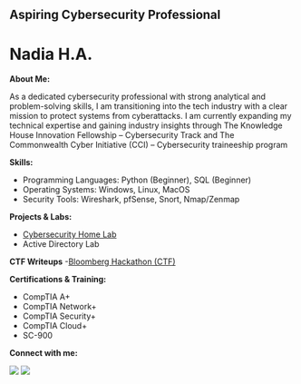 ## Aspiring Cybersecurity Professional

# Nadia H.A. 

**About Me:**

As a dedicated cybersecurity professional with strong analytical and problem-solving skills, I am transitioning into the tech industry with a clear mission to protect systems from
cyberattacks. I am currently expanding my technical expertise and gaining industry insights through The Knowledge House Innovation Fellowship – Cybersecurity Track and The Commonwealth Cyber
Initiative (CCI) – Cybersecurity traineeship program






**Skills:**   
- Programming Languages: Python (Beginner), SQL (Beginner)
- Operating Systems: Windows, Linux, MacOS
- Security Tools: Wireshark, pfSense, Snort, Nmap/Zenmap

**Projects & Labs:**  
- <a href="https://github.com/nadiansh/Cybersecurity-Home-Lab-Environment">Cybersecurity Home Lab</a>
- Active Directory Lab 

**CTF Writeups**
-<a href="https://github.com/nadiansh/Bloomberg-Hackathon-CTF-/tree/main">Bloomberg Hackathon (CTF)</a>



**Certifications & Training:**  
- CompTIA A+
- CompTIA Network+
- CompTIA Security+
- CompTIA Cloud+
- SC-900
    

**Connect with me:**  

<a href="https://linkedin.com/in/nadiansh"><img src="https://custom-icon-badges.demolab.com/badge/LinkedIn-0A66C2?logo=linkedin-white&logoColor=fff" /></a>
<a href="https://github.com/nadiansh"><img src="https://img.shields.io/badge/GitHub-%23121011.svg?logo=github&logoColor=white" /></a>


